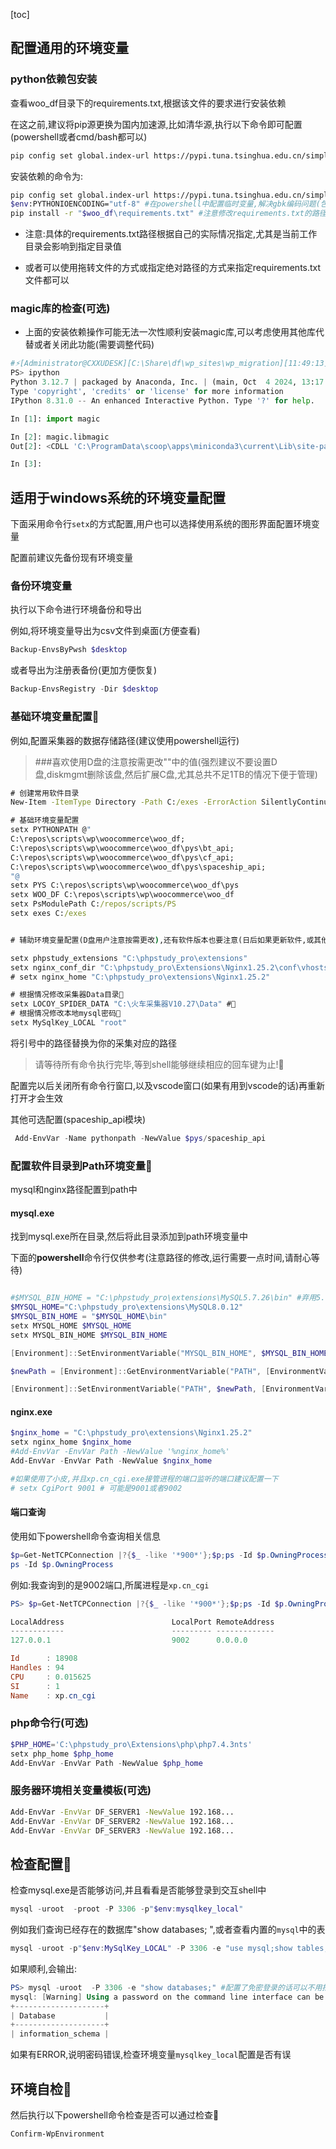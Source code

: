 [toc]

## 配置通用的环境变量



### python依赖包安装

查看woo_df目录下的requirements.txt,根据该文件的要求进行安装依赖

在这之前,建议将pip源更换为国内加速源,比如清华源,执行以下命令即可配置(powershell或者cmd/bash都可以)

```bash
pip config set global.index-url https://pypi.tuna.tsinghua.edu.cn/simple
```

安装依赖的命令为:

```bash
pip config set global.index-url https://pypi.tuna.tsinghua.edu.cn/simple #修改pip源
$env:PYTHONIOENCODING="utf-8" #在powershell中配置临时变量,解决gbk编码问题(包含中文的情况)
pip install -r "$woo_df\requirements.txt" #注意修改requirements.txt的路径为你自己的实际路径(如果遇到编码报错(gbk)则注释或移除对应的中文)🎈
```

- 注意:具体的requirements.txt路径根据自己的实际情况指定,尤其是当前工作目录会影响到指定目录值


- 或者可以使用拖转文件的方式或指定绝对路径的方式来指定requirements.txt文件都可以

### magic库的检查(可选)

- 上面的安装依赖操作可能无法一次性顺利安装magic库,可以考虑使用其他库代替或者关闭此功能(需要调整代码)

```python
#⚡️[Administrator@CXXUDESK][C:\Share\df\wp_sites\wp_migration][11:49:13][UP:17.08Days]
PS> ipython
Python 3.12.7 | packaged by Anaconda, Inc. | (main, Oct  4 2024, 13:17:27) [MSC v.1929 64 bit (AMD64)]
Type 'copyright', 'credits' or 'license' for more information
IPython 8.31.0 -- An enhanced Interactive Python. Type '?' for help.

In [1]: import magic

In [2]: magic.libmagic
Out[2]: <CDLL 'C:\ProgramData\scoop\apps\miniconda3\current\Lib\site-packages\magic\libmagic\libmagic.dll', handle 7ffa0b140000 at 0x27dff8c99d0>

In [3]:
```



## 适用于windows系统的环境变量配置



下面采用命令行`setx`的方式配置,用户也可以选择使用系统的图形界面配置环境变量

配置前建议先备份现有环境变量

### 备份环境变量

执行以下命令进行环境备份和导出

例如,将环境变量导出为csv文件到桌面(方便查看)

```powershell
Backup-EnvsByPwsh $desktop

```

或者导出为注册表备份(更加方便恢复)

```powershell
Backup-EnvsRegistry -Dir $desktop 

```

### 基础环境变量配置👺

例如,配置采集器的数据存储路径(建议使用powershell运行)

> ###喜欢使用D盘的注意按需更改""中的值(强烈建议不要设置D盘,diskmgmt删除该盘,然后扩展C盘,尤其总共不足1TB的情况下便于管理)

```cmd
# 创建常用软件目录
New-Item -ItemType Directory -Path C:/exes -ErrorAction SilentlyContinue

# 基础环境变量配置
setx PYTHONPATH @"
C:\repos\scripts\wp\woocommerce\woo_df;
C:\repos\scripts\wp\woocommerce\woo_df\pys\bt_api;
C:\repos\scripts\wp\woocommerce\woo_df\pys\cf_api;
C:\repos\scripts\wp\woocommerce\woo_df\pys\spaceship_api;
"@
setx PYS C:\repos\scripts\wp\woocommerce\woo_df\pys
setx WOO_DF C:\repos\scripts\wp\woocommerce\woo_df
setx PsModulePath C:/repos/scripts/PS
setx exes C:/exes


# 辅助环境变量配置(D盘用户注意按需更改),还有软件版本也要注意(日后如果更新软件,或其他导致目录变更的情况,要注意修改环境变量(使用gui方案))

setx phpstudy_extensions "C:\phpstudy_pro\extensions"
setx nginx_conf_dir "C:\phpstudy_pro\Extensions\Nginx1.25.2\conf\vhosts"
# setx nginx_home "C:\phpstudy_pro\extensions\Nginx1.25.2"

# 根据情况修改采集器Data目录🎈
setx LOCOY_SPIDER_DATA "C:\火车采集器V10.27\Data" #🎈
# 根据情况修改本地mysql密码🎈
setx MySqlKey_LOCAL "root"
```

将引号中的路径替换为你的采集对应的路径

>  请等待所有命令执行完毕,等到shell能够继续相应的回车键为止!👺



配置完以后关闭所有命令行窗口,以及vscode窗口(如果有用到vscode的话)再重新打开才会生效	

其他可选配置(spaceship_api模块)

```powershell
 Add-EnvVar -Name pythonpath -NewValue $pys/spaceship_api
```

### 配置软件目录到Path环境变量👺

mysql和nginx路径配置到path中

#### mysql.exe

找到mysql.exe所在目录,然后将此目录添加到path环境变量中

下面的**powershell**命令行仅供参考(注意路径的修改,运行需要一点时间,请耐心等待)

```powershell

#$MYSQL_BIN_HOME = "C:\phpstudy_pro\extensions\MySQL5.7.26\bin" #弃用5.7,现在使用8+的版本
$MYSQL_HOME="C:\phpstudy_pro\extensions\MySQL8.0.12"
$MYSQL_BIN_HOME = "$MYSQL_HOME\bin"
setx MYSQL_HOME $MYSQL_HOME
setx MYSQL_BIN_HOME $MYSQL_BIN_HOME

[Environment]::SetEnvironmentVariable("MYSQL_BIN_HOME", $MYSQL_BIN_HOME, [EnvironmentVariableTarget]::User)

$newPath = [Environment]::GetEnvironmentVariable("PATH", [EnvironmentVariableTarget]::User) + ";%MYSQL_BIN_HOME%"

[Environment]::SetEnvironmentVariable("PATH", $newPath, [EnvironmentVariableTarget]::User)

```

#### nginx.exe

```powershell
$nginx_home = "C:\phpstudy_pro\extensions\Nginx1.25.2"
setx nginx_home $nginx_home
#Add-EnvVar -EnvVar Path -NewValue '%nginx_home%' 
Add-EnvVar -EnvVar Path -NewValue $nginx_home

#如果使用了小皮,并且xp.cn_cgi.exe接管进程的端口监听的端口建议配置一下
# setx CgiPort 9001 # 可能是9001或者9002

```

#### 端口查询

使用如下powershell命令查询相关信息

```powershell
$p=Get-NetTCPConnection |?{$_ -like '*900*'};$p;ps -Id $p.OwningProcess
ps -Id $p.OwningProcess

```

例如:我查询到的是9002端口,所属进程是`xp.cn_cgi`

```powershell
PS> $p=Get-NetTCPConnection |?{$_ -like '*900*'};$p;ps -Id $p.OwningProcess

LocalAddress                        LocalPort RemoteAddress                       RemotePort State       AppliedSetting OwningProcess
------------                        --------- -------------                       ---------- -----       -------------- -------------
127.0.0.1                           9002      0.0.0.0                             0          Listen                     18908

Id      : 18908
Handles : 94
CPU     : 0.015625
SI      : 1
Name    : xp.cn_cgi
```

### php命令行(可选)

```powershell
$PHP_HOME='C:\phpstudy_pro\Extensions\php\php7.4.3nts'
setx php_home $php_home
Add-EnvVar -EnvVar Path -NewValue $php_home
```

### 服务器环境相关变量模板(可选)

```bat
Add-EnvVar -EnvVar DF_SERVER1 -NewValue 192.168...
Add-EnvVar -EnvVar DF_SERVER2 -NewValue 192.168...
Add-EnvVar -EnvVar DF_SERVER3 -NewValue 192.168...
```



## 检查配置🎈

检查mysql.exe是否能够访问,并且看看是否能够登录到交互shell中

```powershell
mysql -uroot  -proot -P 3306 -p"$env:mysqlkey_local"
```

例如我们查询已经存在的数据库"show databases; ",或者查看内置的`mysql`中的表

```powershell
mysql -uroot -p"$env:MySqlKey_LOCAL" -P 3306 -e "use mysql;show tables;"
```

如果顺利,会输出:

```powershell
PS> mysql -uroot  -P 3306 -e "show databases;" #配置了免密登录的话可以不用指定-h,-p参数
mysql: [Warning] Using a password on the command line interface can be insecure.
+--------------------+
| Database           |
+--------------------+
| information_schema |
```

如果有ERROR,说明密码错误,检查环境变量`mysqlkey_local`配置是否有误

## 环境自检👺

然后执行以下powershell命令检查是否可以通过检查🎈

```powershell
Confirm-WpEnvironment

```

